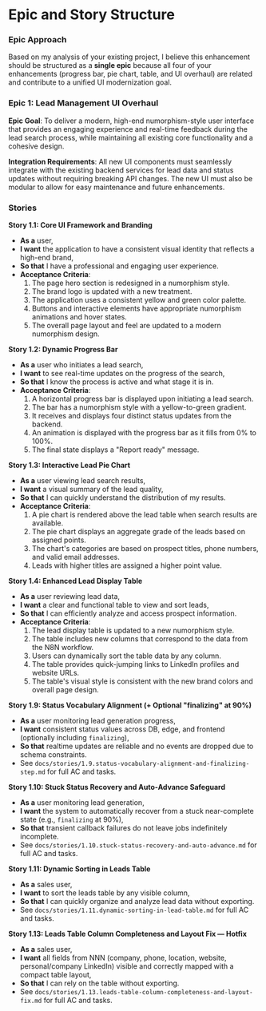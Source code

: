 # Epic and Story Structure

### Epic Approach

Based on my analysis of your existing project, I believe this enhancement should be structured as a **single epic** because all four of your enhancements (progress bar, pie chart, table, and UI overhaul) are related and contribute to a unified UI modernization goal.

### Epic 1: Lead Management UI Overhaul

**Epic Goal**: To deliver a modern, high-end numorphism-style user interface that provides an engaging experience and real-time feedback during the lead search process, while maintaining all existing core functionality and a cohesive design.

**Integration Requirements**: All new UI components must seamlessly integrate with the existing backend services for lead data and status updates without requiring breaking API changes. The new UI must also be modular to allow for easy maintenance and future enhancements.

### Stories

**Story 1.1: Core UI Framework and Branding**
* **As a** user,
* **I want** the application to have a consistent visual identity that reflects a high-end brand,
* **So that** I have a professional and engaging user experience.
* **Acceptance Criteria**:
    1. The page hero section is redesigned in a numorphism style.
    2. The brand logo is updated with a new treatment.
    3. The application uses a consistent yellow and green color palette.
    4. Buttons and interactive elements have appropriate numorphism animations and hover states.
    5. The overall page layout and feel are updated to a modern numorphism design.

**Story 1.2: Dynamic Progress Bar**
* **As a** user who initiates a lead search,
* **I want** to see real-time updates on the progress of the search,
* **So that** I know the process is active and what stage it is in.
* **Acceptance Criteria**:
    1. A horizontal progress bar is displayed upon initiating a lead search.
    2. The bar has a numorphism style with a yellow-to-green gradient.
    3. It receives and displays four distinct status updates from the backend.
    4. An animation is displayed with the progress bar as it fills from 0% to 100%.
    5. The final state displays a "Report ready" message.

**Story 1.3: Interactive Lead Pie Chart**
* **As a** user viewing lead search results,
* **I want** a visual summary of the lead quality,
* **So that** I can quickly understand the distribution of my results.
* **Acceptance Criteria**:
    1. A pie chart is rendered above the lead table when search results are available.
    2. The pie chart displays an aggregate grade of the leads based on assigned points.
    3. The chart's categories are based on prospect titles, phone numbers, and valid email addresses.
    4. Leads with higher titles are assigned a higher point value.

**Story 1.4: Enhanced Lead Display Table**
* **As a** user reviewing lead data,
* **I want** a clear and functional table to view and sort leads,
* **So that** I can efficiently analyze and access prospect information.
* **Acceptance Criteria**:
    1. The lead display table is updated to a new numorphism style.
    2. The table includes new columns that correspond to the data from the N8N workflow.
    3. Users can dynamically sort the table data by any column.
    4. The table provides quick-jumping links to LinkedIn profiles and website URLs.
    5. The table's visual style is consistent with the new brand colors and overall page design.

**Story 1.9: Status Vocabulary Alignment (+ Optional "finalizing" at 90%)**
* **As a** user monitoring lead generation progress,
* **I want** consistent status values across DB, edge, and frontend (optionally including `finalizing`),
* **So that** realtime updates are reliable and no events are dropped due to schema constraints.
* See `docs/stories/1.9.status-vocabulary-alignment-and-finalizing-step.md` for full AC and tasks.

**Story 1.10: Stuck Status Recovery and Auto-Advance Safeguard**
* **As a** user monitoring lead generation,
* **I want** the system to automatically recover from a stuck near-complete state (e.g., `finalizing` at 90%),
* **So that** transient callback failures do not leave jobs indefinitely incomplete.
* See `docs/stories/1.10.stuck-status-recovery-and-auto-advance.md` for full AC and tasks.

**Story 1.11: Dynamic Sorting in Leads Table**
* **As a** sales user,
* **I want** to sort the leads table by any visible column,
* **So that** I can quickly organize and analyze lead data without exporting.
* See `docs/stories/1.11.dynamic-sorting-in-lead-table.md` for full AC and tasks.

**Story 1.13: Leads Table Column Completeness and Layout Fix — Hotfix**
* **As a** sales user,
* **I want** all fields from NNN (company, phone, location, website, personal/company LinkedIn) visible and correctly mapped with a compact table layout,
* **So that** I can rely on the table without exporting.
* See `docs/stories/1.13.leads-table-column-completeness-and-layout-fix.md` for full AC and tasks.